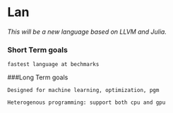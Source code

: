 # Lan

*This will be a new language based on LLVM and Julia.*

### Short Term goals

	fastest language at bechmarks

###Long Term goals

	Designed for machine learning, optimization, pgm

	Heterogenous programming: support both cpu and gpu



